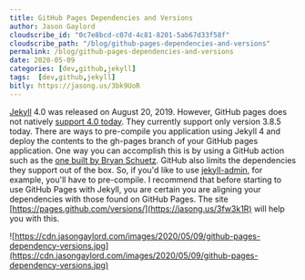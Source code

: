 ```yaml
---
title: GitHub Pages Dependencies and Versions
author: Jason Gaylord
cloudscribe_id: "0c7e8bcd-c07d-4c81-8201-5ab67d33f58f"
cloudscribe_path: "/blog/github-pages-dependencies-and-versions"
permalink: /blog/github-pages-dependencies-and-versions
date: 2020-05-09
categories: [dev,github,jekyll]
tags:  [dev,github,jekyll]
bitly: https://jasong.us/3bk9UoR
---
```


[Jekyll](https://jasong.us/35iEvSm) 4.0 was released on August 20, 2019. However, GitHub pages does not natively [support 4.0 today](https://jasong.us/2SL5qB2). They currently support only version 3.8.5 today. There are ways to pre-compile you application using Jekyll 4 and deploy the contents to the gh-pages branch of your GitHub pages application. One way you can accomplish this is by using a GitHub action such as the [one built by Bryan Schuetz](https://jasong.us/35JF4F9). GitHub also limits the dependencies they support out of the box. So, if you'd like to use [jekyll-admin](https://jasong.us/3dtQOxU), for example, you'll have to pre-compile. I recommend that before starting to use GitHub Pages with Jekyll, you are certain you are aligning your dependencies with those found on GitHub Pages. The site [https://pages.github.com/versions/](https://jasong.us/3fw3k1R) will help you with this.

![https://cdn.jasongaylord.com/images/2020/05/09/github-pages-dependency-versions.jpg](https://cdn.jasongaylord.com/images/2020/05/09/github-pages-dependency-versions.jpg)